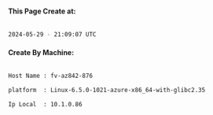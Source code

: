 
   
#### This Page Create at:

```bash

2024-05-29 - 21:09:07 UTC

```

#### Create By Machine:

```bash

Host Name : fv-az842-876

platform  : Linux-6.5.0-1021-azure-x86_64-with-glibc2.35

Ip Local  : 10.1.0.86

```

